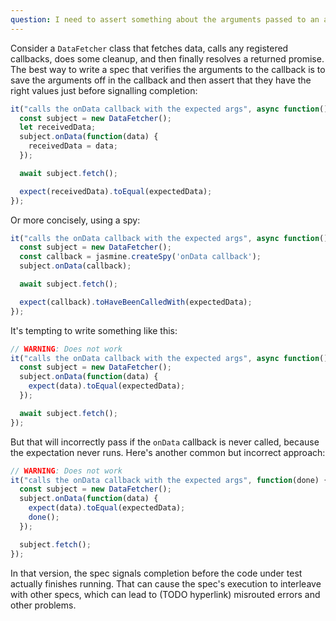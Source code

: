 ```yaml
---
question: I need to assert something about the arguments passed to an async callback that happens before my spec is finished. What's the best way to do that?
---
```


Consider a `DataFetcher` class that fetches data, calls any registered
callbacks, does some cleanup, and then finally resolves a returned promise. The
best way to write a spec that verifies the arguments to the callback is to save
the arguments off in the callback and then assert that they have the right
values just before signalling completion:

```javascript
it("calls the onData callback with the expected args", async function() {
  const subject = new DataFetcher();
  let receivedData;
  subject.onData(function(data) {
    receivedData = data;
  });

  await subject.fetch();

  expect(receivedData).toEqual(expectedData);
});
```

Or more concisely, using a spy:

```javascript
it("calls the onData callback with the expected args", async function() {
  const subject = new DataFetcher();
  const callback = jasmine.createSpy('onData callback');
  subject.onData(callback);

  await subject.fetch();

  expect(callback).toHaveBeenCalledWith(expectedData);
});
```

It's tempting to write something like this:

```javascript
// WARNING: Does not work
it("calls the onData callback with the expected args", async function() {
  const subject = new DataFetcher();
  subject.onData(function(data) {
    expect(data).toEqual(expectedData);
  });

  await subject.fetch();
});
```

But that will incorrectly pass if the `onData` callback is never called,
because the expectation never runs. Here's another common but incorrect
approach:

```javascript
// WARNING: Does not work
it("calls the onData callback with the expected args", function(done) {
  const subject = new DataFetcher();
  subject.onData(function(data) {
    expect(data).toEqual(expectedData);
    done();
  });

  subject.fetch();
});
```

In that version, the spec signals completion before the code under test
actually finishes running. That can cause the spec's execution to interleave
with other specs, which can lead to (TODO hyperlink) misrouted errors and other problems.
